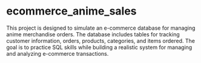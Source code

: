 # ecommerce_anime_sales
This project is designed to simulate an e-commerce database for managing anime merchandise orders. The database includes tables for tracking customer information, orders, products, categories, and items ordered. The goal is to practice SQL skills while building a realistic system for managing and analyzing e-commerce transactions.
